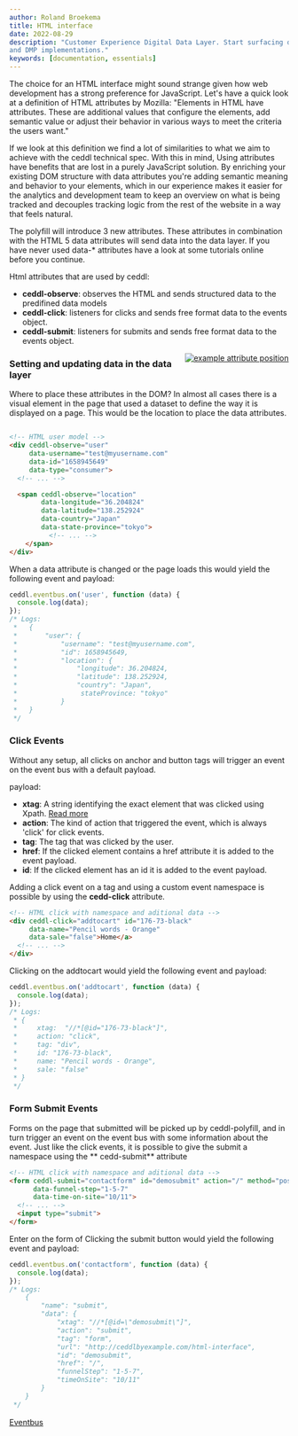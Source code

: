 ```yaml
---
author: Roland Broekema
title: HTML interface
date: 2022-08-29
description: "Customer Experience Digital Data Layer. Start surfacing data for marketing. analytics, personalization,
and DMP implementations."
keywords: [documentation, essentials]
---
```


The choice for an HTML interface might sound strange given how web development has a strong preference for JavaScript.
Let's have a quick look at a definition of HTML attributes by Mozilla: "Elements in HTML have attributes. These are
additional values that configure the elements, add semantic value or adjust their behavior in various ways to meet the
criteria the users want."

If we look at this definition we find a lot of similarities to what we aim to achieve with the ceddl technical spec.
With this in mind, Using attributes have benefits that are lost in a purely JavaScript solution. By enriching your
existing DOM structure with data attributes you're adding semantic meaning and behavior to your elements, which in our
experience makes it easier for the analytics and development team to keep an overview on what is being tracked and
decouples tracking logic from the rest of the website in a way that feels natural.

The polyfill will introduce 3 new attributes. These attributes in combination with the HTML 5 data attributes will send
data into the data layer. If you have never used data-* attributes have a look at some tutorials online before you
continue.

Html attributes that are used by ceddl:

* **ceddl-observe**: observes the HTML and sends structured data to the predifined data models
* **ceddl-click**: listeners for clicks and sends free format data to the events object.
* **ceddl-submit**: listeners for submits and sends free format data to the events object.

<div style="float:right">
<a href="/img/docs/attribute-position.png" target="_blank"><img id="attribute_position" src="/img/docs/attribute-position.png" alt="example attribute position"></a>
</div>

### Setting and updating data in the data layer

Where to place these attributes in the DOM? In almost all cases there is a visual element in the page that used a
dataset to define the way it is displayed on a page. This would be the location to place the data attributes.

<div style="clear:both"></div>

```html
<!-- HTML user model -->
<div ceddl-observe="user"
     data-username="test@myusername.com"
     data-id="1658945649"
     data-type="consumer">
  <!-- ... -->

  <span ceddl-observe="location"
        data-longitude="36.204824"
        data-latitude="138.252924"
        data-country="Japan"
        data-state-province="tokyo">
          <!-- ... -->
    </span>
</div>
```

When a data attribute is changed or the page loads this would yield the following event and payload:

```js
ceddl.eventbus.on('user', function (data) {
  console.log(data);
});
/* Logs:
 *   {
 *       "user": {
 *           "username": "test@myusername.com",
 *           "id": 1658945649,
 *           "location": {
 *               "longitude": 36.204824,
 *               "latitude": 138.252924,
 *               "country": "Japan",
 *                stateProvince: "tokyo"
 *           }
 *   }
 */
```

### Click Events

Without any setup, all clicks on anchor and button tags will trigger an event on the event bus with a default payload.

payload:

* **xtag**: A string identifying the exact element that was clicked using
  Xpath. <a href="https://www.w3.org/TR/1999/REC-xpath-19991116/">Read more</a>
* **action**: The kind of action that triggered the event, which is always 'click' for click events.
* **tag**: The tag that was clicked by the user.
* **href**: If the clicked element contains a href attribute it is added to the event payload.
* **id**: If the clicked element has an id it is added to the event payload.

Adding a click event on a tag and using a custom event namespace is possible by using the **cedd-click** attribute.

```html
<!-- HTML click with namespace and aditional data -->
<div ceddl-click="addtocart" id="176-73-black"
     data-name="Pencil words - Orange"
     data-sale="false">Home</a>
  <!-- ... -->
</div>
```

Clicking on the addtocart would yield the following event and payload:

```js
ceddl.eventbus.on('addtocart', function (data) {
  console.log(data);
});
/* Logs:
 * {
 *     xtag:  "//*[@id="176-73-black"]",
 *     action: "click",
 *     tag: "div",
 *     id: "176-73-black",
 *     name: "Pencil words - Orange",
 *     sale: "false"
 * }
 */
```

### Form Submit Events

Forms on the page that submitted will be picked up by ceddl-polyfill, and in turn trigger an event on the event bus with
some information about the event. Just like the click events, it is possible to give the submit a namespace using the **
cedd-submit** attribute

```html
<!-- HTML click with namespace and aditional data -->
<form ceddl-submit="contactform" id="demosubmit" action="/" method="post"
      data-funnel-step="1-5-7"
      data-time-on-site="10/11">
  <!-- ... -->
  <input type="submit">
</form>
```

Enter on the form of Clicking the submit button would yield the following event and payload:

```js
ceddl.eventbus.on('contactform', function (data) {
  console.log(data);
});
/* Logs:
    {
        "name": "submit",
        "data": {
            "xtag": "//*[@id=\"demosubmit\"]",
            "action": "submit",
            "tag": "form",
            "url": "http://ceddlbyexample.com/html-interface",
            "id": "demosubmit",
            "href": "/",
            "funnelStep": "1-5-7",
            "timeOnSite": "10/11"
        }
    }
 */
```

<div class="text-right">
<a style="display: inline-block; margin-bottom: 20px; line-height:20px;" href="/eventbus">Eventbus <i class="icon-arrow-right"></i></a>
</div>
